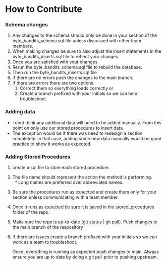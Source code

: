# How to Contribute 

### Schema changes
1. Any changes to the schema should only be done in your section of the byte_bandits_schema.sql file
unless discussed with other team members.
2. When making changes be sure to also adjust the insert statements in the byte_bandits_inserts.sql file to reflect your changes.
3. Once you are satisfied with your changes.
4. Rerun the byte_bandits_schema.sql file to rebuild the database.
5. Then run the byte_bandits_inserts.sql file
6. If there are no errors push the changes to the main branch.
7. If there are errors there are two options.
   1. Correct them so everything loads correctly or
   2. Create a branch prefixed with your initials so we can help troubleshoot.


### Adding data
* I dont think any additional data will need to be added manually. From this point on only use our stored procedures to insert data.
* The exception would be if there was need to redesign a section completely. In that case, adding some new data manually would be good practice to show it works as expected.

### Adding Stored Procedures
1. create a sql file to store each stored procedure.
2. The file name should represent the action the method is performing.</br>
&nbsp; * Long names are preferred over abbreviated names.
3. Be sure the procedures run as expected and create them only for your section unless communicating with a team member.
4. Once it runs as expected be sure it is saved in the stored_procedures folder of the repo.
5. Make sure the repo is up-to-date (git status | git pull). Push changes to the main branch of the respository
6. If there are issues create a branch prefixed with your initials so we can work as a team to troubleshoot.

    
    Once, everything is running as expected push changes to main.
    Always ensure you are up to date by doing a git pull prior to pushing upstream.


